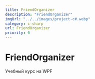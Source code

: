 ```yaml
---
title: FriendOrganizer
description: "FriendOrganizer"
imgUrl: "../../images/project-c#.webp"
category: c-sharp
url: FriendOrganizer
priority: 0
---
```


# FriendOrganizer

Учебный курс на WPF